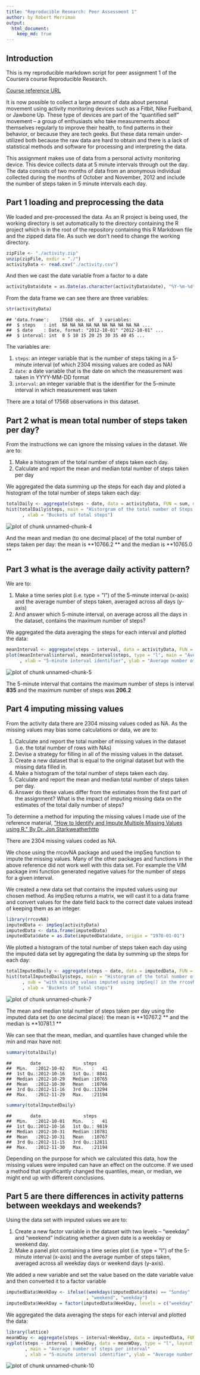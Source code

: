 ```yaml
---
title: "Reproducible Research: Peer Assessment 1"
author: by Robert Merriman
output: 
  html_document:
    keep_md: true
---
```


## Introduction
This is my reproducible markdown script for peer assignment 1 of the Coursera course Reproducible Research.

[Course reference URL](https://class.coursera.org/repdata-016/human_grading/view/courses/972599/assessments/3/submissions)

It is now possible to collect a large amount of data about personal movement using activity monitoring devices such as a Fitbit, Nike Fuelband, or Jawbone Up. These type of devices are part of the “quantified self” movement – a group of enthusiasts who take measurements about themselves regularly to improve their health, to find patterns in their behavior, or because they are tech geeks. But these data remain under-utilized both because the raw data are hard to obtain and there is a lack of statistical methods and software for processing and interpreting the data.

This assignment makes use of data from a personal activity monitoring device. This device collects data at 5 minute intervals through out the day. The data consists of two months of data from an anonymous individual collected during the months of October and November, 2012 and include the number of steps taken in 5 minute intervals each day.

## Part 1 loading and preprocessing the data
We loaded and pre-processed the data.  As an R project is being used, the working directory is set automatically to the directory containing the R project which is in the root of the repository containing this R Markdown file and the zipped data file.  As such we don't need to change the working directory.

```r
zipFile <- "./activity.zip"
unzip(zipFile, exdir = "./")
activityData <- read.csv("./activity.csv")
```

And then we cast the date variable from a factor to a date

```r
activityData$date = as.Date(as.character(activityData$date), "%Y-%m-%d")
```

From the data frame we can see there are three variables:

```r
str(activityData)
```

```
## 'data.frame':	17568 obs. of  3 variables:
##  $ steps   : int  NA NA NA NA NA NA NA NA NA NA ...
##  $ date    : Date, format: "2012-10-01" "2012-10-01" ...
##  $ interval: int  0 5 10 15 20 25 30 35 40 45 ...
```

The variables are:

1.   `steps`: an integer variable that is the number of steps taking in a 5-minute interval (of which 2304 missing values are coded as NA)
2.   `date`: a date variable that is the date on which the measurement was taken in YYYY-MM-DD format
3.   `interval`: an integer variable that is the identifier for the 5-minute interval in which measurement was taken

There are a total of 17568 observations in this dataset.

## Part 2 what is mean total number of steps taken per day?
From the instructions we can ignore the missing values in the dataset. We are to:

1.  Make a histogram of the total number of steps taken each day.
2.  Calculate and report the mean and median total number of steps taken per day

We aggregated the data summing up the steps for each day and ploted a histogram of the total number of steps taken each day:

```r
totalDaily <- aggregate(steps ~ date, data = activityData, FUN = sum, na.rm=TRUE)
hist(totalDaily$steps, main = "Historgram of the total number of Steps taken each day"
      , xlab = "Buckets of total steps")
```

![plot of chunk unnamed-chunk-4](figure/unnamed-chunk-4-1.png) 

And the mean and median (to one decimal place) of the total number of steps taken per day:
the mean is **10766.2 ** and 
the median is **10765.0 **

## Part 3 what is the average daily activity pattern?
We are to:

1.  Make a time series plot (i.e. type = "l") of the 5-minute interval (x-axis) and the average number of steps taken, averaged across all days (y-axis)
2.  And answer which 5-minute interval, on average across all the days in the dataset, contains the maximum number of steps?

We aggregated the data averaging the steps for each interval and plotted the data:

```r
meanInterval <- aggregate(steps ~ interval, data = activityData, FUN = mean, na.rm=TRUE)
plot(meanInterval$interval, meanInterval$steps, type = "l", main = "Average number of steps per interval"
     , xlab = "5-minute interval identifier", ylab = "Average number of steps")
```

![plot of chunk unnamed-chunk-5](figure/unnamed-chunk-5-1.png) 

The 5-minute interval that contains the maximum number of steps is interval **835** and the maximum number of steps was **206.2**

## Part 4 imputing missing values
From the activity data there are 2304 missing values coded as NA.  As the missing values may bias some calculations or data, we are to:

1.  Calculate and report the total number of missing values in the dataset (i.e. the total number of rows with NAs)
2.  Devise a strategy for filling in all of the missing values in the dataset.
3.  Create a new dataset that is equal to the original dataset but with the missing data filled in.
4.  Make a histogram of the total number of steps taken each day.
5.  Calculate and report the mean and median total number of steps taken per day.
6.  Answer do these values differ from the estimates from the first part of the assignment? What is the impact of imputing missing data on the estimates of the total daily number of steps?

To determine a method for imputing the missing values I made use of the reference material, ["How to Identify and Impute Multiple Missing Values using R." By Dr. Jon Starkweatherhttp](//www.unt.edu/rss/class/Jon/Benchmarks/MissingValueImputation_JDS_Nov2010.pdf)

There are 2304 missing values coded as NA.

We chose using the rrcovNA package and used the impSeq function to impute the missing values.  Many of the other packages and functions in the above reference did not work well with this data set.  For example the VIM package irmi function generated negative values for the number of steps for a given interval.

We created a new data set that contains the imputed values using our chosen method.  As impSeq returns a matrix, we will cast it to a data frame and convert values for the date field back to the correct date values instead of keeping them as an integer.

```r
library(rrcovNA)
imputedData <- impSeq(activityData)
imputedData <- data.frame(imputedData)
imputedData$date = as.Date(imputedData$date, origin = "1970-01-01")
```

We plotted a histogram of the total number of steps taken each day using the imputed data set by aggregating the data by summing up the steps for each day:

```r
totalImputedDaily <- aggregate(steps ~ date, data = imputedData, FUN = sum, na.rm=TRUE)
hist(totalImputedDaily$steps, main = "Historgram of the total number of Steps taken each day"
      , sub = "with missing values imputed using impSeq() in the rrcovNA package"
      , xlab = "Buckets of total steps")
```

![plot of chunk unnamed-chunk-7](figure/unnamed-chunk-7-1.png) 

The mean and median total number of steps taken per day using the imputed data set (to one decimal place):
the mean is **10767.2 ** and 
the median is **10781.1 **

We can see that the mean, median, and quantiles have changed while the min and max have not:

```r
summary(totalDaily)
```

```
##       date                steps      
##  Min.   :2012-10-02   Min.   :   41  
##  1st Qu.:2012-10-16   1st Qu.: 8841  
##  Median :2012-10-29   Median :10765  
##  Mean   :2012-10-30   Mean   :10766  
##  3rd Qu.:2012-11-16   3rd Qu.:13294  
##  Max.   :2012-11-29   Max.   :21194
```

```r
summary(totalImputedDaily)
```

```
##       date                steps      
##  Min.   :2012-10-01   Min.   :   41  
##  1st Qu.:2012-10-16   1st Qu.: 9819  
##  Median :2012-10-31   Median :10781  
##  Mean   :2012-10-31   Mean   :10767  
##  3rd Qu.:2012-11-15   3rd Qu.:12811  
##  Max.   :2012-11-30   Max.   :21194
```

Depending on the purpose for which we calculated this data, how the missing values were imputed can have an effect on the outcome. If we used a method that significantly changed the quantiles, mean, or median, we might end up with different conclusions.

## Part 5 are there differences in activity patterns between weekdays and weekends?
Using the data set with imputed values we are to:

1.  Create a new factor variable in the dataset with two levels – “weekday” and “weekend” indicating whether a given date is a weekday or weekend day.
2.  Make a panel plot containing a time series plot (i.e. type = "l") of the 5-minute interval (x-axis) and the average number of steps taken, averaged across all weekday days or weekend days (y-axis).

We added a new variable and set the value based on the date variable value and then converted it to a factor variable

```r
imputedData$WeekDay <- ifelse((weekdays(imputedData$date) == "Sunday" | weekdays(imputedData$date) == "Saturday")
                              , "weekend", "weekday")
imputedData$WeekDay = factor(imputedData$WeekDay, levels = c("weekday", "weekend"))
```

We aggregated the data averaging the steps for each interval and plotted the data:

```r
library(lattice)
meanWDay <- aggregate(steps ~ interval+WeekDay, data = imputedData, FUN = mean, na.rm=TRUE)
xyplot(steps ~ interval | WeekDay, data = meanWDay, type = "l", layout = c(1,2)
       , main = "Average number of steps per interval"
       , xlab = "5-minute interval identifier", ylab = "Average number of steps")
```

![plot of chunk unnamed-chunk-10](figure/unnamed-chunk-10-1.png) 

